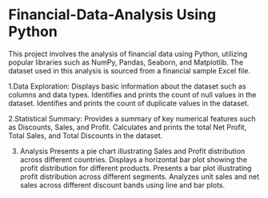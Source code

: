 # Financial-Data-Analysis Using Python


This project involves the analysis of financial data using Python, utilizing popular libraries such as NumPy, Pandas, Seaborn, and Matplotlib.
The dataset used in this analysis is sourced from a financial sample Excel file.

1.Data Exploration:
Displays basic information about the dataset such as columns and data types.
Identifies and prints the count of null values in the dataset.
Identifies and prints the count of duplicate values in the dataset.

2.Statistical Summary:
Provides a summary of key numerical features such as Discounts, Sales, and Profit.
Calculates and prints the total Net Profit, Total Sales, and Total Discounts in the dataset.

3. Analysis
   Presents a pie chart illustrating Sales and Profit distribution across different countries.
   Displays a horizontal bar plot showing the profit distribution for different products.
   Presents a bar plot illustrating profit distribution across different segments.
   Analyzes unit sales and net sales across different discount bands using line and bar plots.
   


